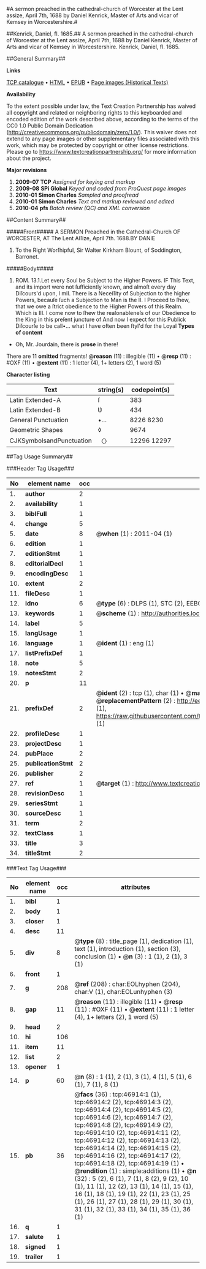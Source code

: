 #A sermon preached in the cathedral-church of Worcester at the Lent assize, April 7th, 1688 by Daniel Kenrick, Master of Arts and vicar of Kemsey in Worcestershire.#

##Kenrick, Daniel, fl. 1685.##
A sermon preached in the cathedral-church of Worcester at the Lent assize, April 7th, 1688 by Daniel Kenrick, Master of Arts and vicar of Kemsey in Worcestershire.
Kenrick, Daniel, fl. 1685.

##General Summary##

**Links**

[TCP catalogue](http://www.ota.ox.ac.uk/tcp/)  • 
[HTML](http://tei.it.ox.ac.uk/tcp/Texts-HTML/free/A47/A47260.html)  • 
[EPUB](http://tei.it.ox.ac.uk/tcp/Texts-EPUB/free/A47/A47260.epub) • 
[Page images (Historical Texts)](https://historicaltexts.jisc.ac.uk/eebo-11224946e)

**Availability**

To the extent possible under law, the Text Creation Partnership has waived all copyright and related or neighboring rights to this keyboarded and encoded edition of the work described above, according to the terms of the CC0 1.0 Public Domain Dedication (http://creativecommons.org/publicdomain/zero/1.0/). This waiver does not extend to any page images or other supplementary files associated with this work, which may be protected by copyright or other license restrictions. Please go to https://www.textcreationpartnership.org/ for more information about the project.

**Major revisions**

1. __2009-07__ __TCP__ *Assigned for keying and markup*
1. __2009-08__ __SPi Global__ *Keyed and coded from ProQuest page images*
1. __2010-01__ __Simon Charles__ *Sampled and proofread*
1. __2010-01__ __Simon Charles__ *Text and markup reviewed and edited*
1. __2010-04__ __pfs__ *Batch review (QC) and XML conversion*

##Content Summary##

#####Front#####
A SERMON Preached in the Cathedral-Church OF WORCESTER, AT The
Lent Aſſize, April 7th. 1688.BY DANIE
1. To the Right Worſhipful, Sir Walter Kirkham Blount,
of Soddington, Barronet.

#####Body#####

1. ROM. 13.1.Let every Soul be Subject to the Higher Powers.
IF This Text, and its import were not ſufficiently known, and
almoſt every day Diſcours'd upon, I miI. There is a Neceſſity of Subjection to the higher Powers,
becauſe ſuch a Subjection to Man is the II. I Proceed to ſhew, that we owe a ſtrict obedience 
to the Higher Powers of this Realm. Which is III. I come now to ſhew the reaſonableneſs of our
Obedience to the King in this preſent juncture of And now I expect for this Publick Diſcourſe to be call•… what I have often been ſtyl'd for
the Loyal
**Types of content**

  * Oh, Mr. Jourdain, there is **prose** in there!

There are 11 **omitted** fragments! 
 @__reason__ (11) : illegible (11)  •  @__resp__ (11) : #OXF (11)  •  @__extent__ (11) : 1 letter (4), 1+ letters (2), 1 word (5)

**Character listing**


|Text|string(s)|codepoint(s)|
|---|---|---|
|Latin Extended-A|ſ|383|
|Latin Extended-B|Ʋ|434|
|General Punctuation|•…|8226 8230|
|Geometric Shapes|◊|9674|
|CJKSymbolsandPunctuation|〈〉|12296 12297|

##Tag Usage Summary##

###Header Tag Usage###

|No|element name|occ|attributes|
|---|---|---|---|
|1.|__author__|2||
|2.|__availability__|1||
|3.|__biblFull__|1||
|4.|__change__|5||
|5.|__date__|8| @__when__ (1) : 2011-04 (1)|
|6.|__edition__|1||
|7.|__editionStmt__|1||
|8.|__editorialDecl__|1||
|9.|__encodingDesc__|1||
|10.|__extent__|2||
|11.|__fileDesc__|1||
|12.|__idno__|6| @__type__ (6) : DLPS (1), STC (2), EEBO-CITATION (1), OCLC (1), VID (1)|
|13.|__keywords__|1| @__scheme__ (1) : http://authorities.loc.gov/ (1)|
|14.|__label__|5||
|15.|__langUsage__|1||
|16.|__language__|1| @__ident__ (1) : eng (1)|
|17.|__listPrefixDef__|1||
|18.|__note__|5||
|19.|__notesStmt__|2||
|20.|__p__|11||
|21.|__prefixDef__|2| @__ident__ (2) : tcp (1), char (1)  •  @__matchPattern__ (2) : ([0-9\-]+):([0-9IVX]+) (1), (.+) (1)  •  @__replacementPattern__ (2) : http://eebo.chadwyck.com/downloadtiff?vid=$1&page=$2 (1), https://raw.githubusercontent.com/textcreationpartnership/Texts/master/tcpchars.xml#$1 (1)|
|22.|__profileDesc__|1||
|23.|__projectDesc__|1||
|24.|__pubPlace__|2||
|25.|__publicationStmt__|2||
|26.|__publisher__|2||
|27.|__ref__|1| @__target__ (1) : http://www.textcreationpartnership.org/docs/. (1)|
|28.|__revisionDesc__|1||
|29.|__seriesStmt__|1||
|30.|__sourceDesc__|1||
|31.|__term__|2||
|32.|__textClass__|1||
|33.|__title__|3||
|34.|__titleStmt__|2||


###Text Tag Usage###

|No|element name|occ|attributes|
|---|---|---|---|
|1.|__bibl__|1||
|2.|__body__|1||
|3.|__closer__|1||
|4.|__desc__|11||
|5.|__div__|8| @__type__ (8) : title_page (1), dedication (1), text (1), introduction (1), section (3), conclusion (1)  •  @__n__ (3) : 1 (1), 2 (1), 3 (1)|
|6.|__front__|1||
|7.|__g__|208| @__ref__ (208) : char:EOLhyphen (204), char:V (1), char:EOLunhyphen (3)|
|8.|__gap__|11| @__reason__ (11) : illegible (11)  •  @__resp__ (11) : #OXF (11)  •  @__extent__ (11) : 1 letter (4), 1+ letters (2), 1 word (5)|
|9.|__head__|2||
|10.|__hi__|106||
|11.|__item__|11||
|12.|__list__|2||
|13.|__opener__|1||
|14.|__p__|60| @__n__ (8) : 1 (1), 2 (1), 3 (1), 4 (1), 5 (1), 6 (1), 7 (1), 8 (1)|
|15.|__pb__|36| @__facs__ (36) : tcp:46914:1 (1), tcp:46914:2 (2), tcp:46914:3 (2), tcp:46914:4 (2), tcp:46914:5 (2), tcp:46914:6 (2), tcp:46914:7 (2), tcp:46914:8 (2), tcp:46914:9 (2), tcp:46914:10 (2), tcp:46914:11 (2), tcp:46914:12 (2), tcp:46914:13 (2), tcp:46914:14 (2), tcp:46914:15 (2), tcp:46914:16 (2), tcp:46914:17 (2), tcp:46914:18 (2), tcp:46914:19 (1)  •  @__rendition__ (1) : simple:additions (1)  •  @__n__ (32) : 5 (2), 6 (1), 7 (1), 8 (2), 9 (2), 10 (1), 11 (1), 12 (2), 13 (1), 14 (1), 15 (1), 16 (1), 18 (1), 19 (1), 22 (1), 23 (1), 25 (1), 26 (1), 27 (1), 28 (1), 29 (1), 30 (1), 31 (1), 32 (1), 33 (1), 34 (1), 35 (1), 36 (1)|
|16.|__q__|1||
|17.|__salute__|1||
|18.|__signed__|1||
|19.|__trailer__|1||
